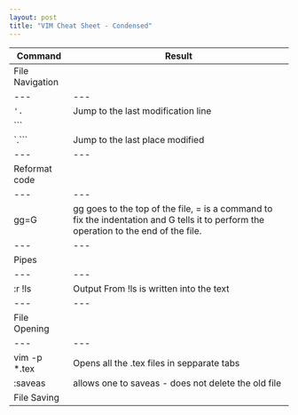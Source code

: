 ```yaml
---
layout: post
title: "VIM Cheat Sheet - Condensed"
---
```

|Command|Result|
|---|---|
|File Navigation|
|---|---|
|`'.`|Jump to the last modification line| 
|```
`.```|Jump to the last place modified| 
|---|---|
|Reformat code|
|---|---|
|gg=G| gg goes to the top of the file, = is a command to fix the indentation and G tells it to perform the operation to the end of the file.|
|---|---|
|Pipes|
|---|---|
|:r !ls |    Output From !ls is written into the text|
|---|---|
|File Opening||
|---|---|
|vim -p *.tex|  Opens all the .tex files in sepparate tabs|
|:saveas | allows one to saveas - does not delete the old file|
|File Saving||
